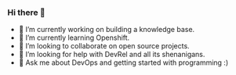 ### Hi there 👋


- 🔭 I’m currently working on building a knowledge base.
- 🌱 I’m currently learning Openshift.
- 👯 I’m looking to collaborate on open source projects.
- 🤔 I’m looking for help with DevRel and all its shenanigans. 
- 💬 Ask me about DevOps and getting started with programming :)

